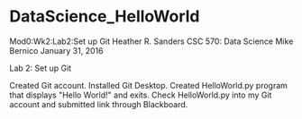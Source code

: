 # DataScience_HelloWorld
Mod0:Wk2:Lab2:Set up Git
Heather R. Sanders
CSC 570: Data Science
Mike Bernico
January 31, 2016

Lab 2: Set up Git

Created Git account.
Installed Git Desktop.
Created HelloWorld.py program that displays "Hello World!" and exits.
Check HelloWorld.py into my Git account and submitted link through Blackboard.
